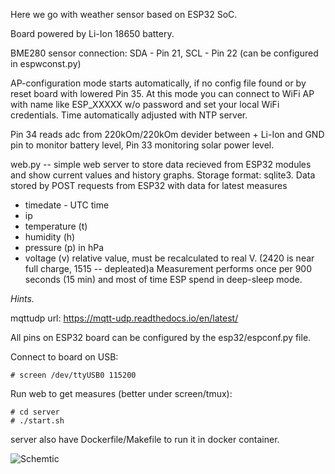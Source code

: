 Here we go with weather sensor based on ESP32 SoC.

Board powered by Li-Ion 18650 battery.

BME280 sensor connection: SDA - Pin 21, SCL - Pin 22 (can be configured in espwconst.py)

AP-configuration mode starts automatically, if no config file found or by reset board with lowered Pin 35.
At this mode you can connect to WiFi AP with name like ESP_XXXXX w/o password and set your local WiFi credentials.
Time automatically adjusted with NTP server.

Pin 34 reads adc from 220kOm/220kOm devider between + Li-Ion and GND pin to monitor battery level, Pin 33 monitoring solar power level.

web.py -- simple web server to store data recieved from ESP32 modules and show current values and history graphs.
Storage format: sqlite3.
Data stored by POST requests from ESP32 with data for latest measures
- timedate - UTC time
- ip
- temperature (t)
- humidity (h)
- pressure (p) in hPa
- voltage (v) relative value, must be recalculated to real V. (2420 is near full charge, 1515 -- depleated)a
Measurement performs once per 900 seconds (15 min) and most of time ESP spend in deep-sleep mode.

*Hints.*

mqttudp url: https://mqtt-udp.readthedocs.io/en/latest/

All pins on ESP32 board can be configured by the esp32/espconf.py file.

Connect to board on USB:

```# screen /dev/ttyUSB0 115200```

Run web to get measures (better under screen/tmux):

```
# cd server
# ./start.sh
```

server also have Dockerfile/Makefile to run it in docker container. 

<img src="Schematic.jpg" alt="Schemtic">
